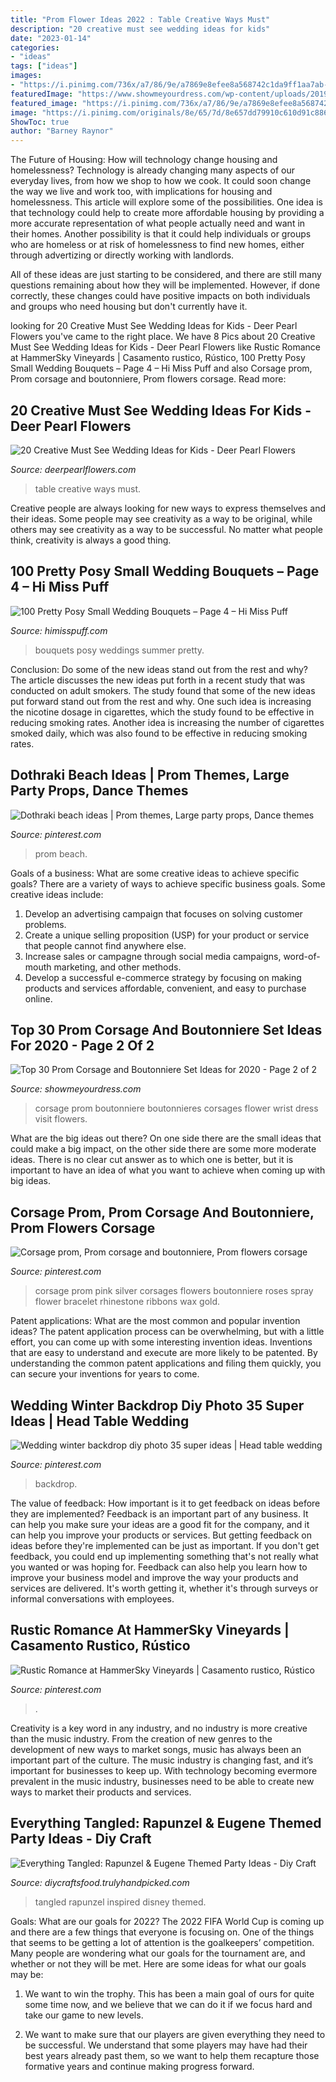 ```yaml
---
title: "Prom Flower Ideas 2022 : Table Creative Ways Must"
description: "20 creative must see wedding ideas for kids"
date: "2023-01-14"
categories:
- "ideas"
tags: ["ideas"]
images:
- "https://i.pinimg.com/736x/a7/86/9e/a7869e8efee8a568742c1da9ff1aa7ab--wedding-corsages-prom-corsage.jpg"
featuredImage: "https://www.showmeyourdress.com/wp-content/uploads/2019/11/prom-corsage-and-boutonniere-set-ideas-16.jpg"
featured_image: "https://i.pinimg.com/736x/a7/86/9e/a7869e8efee8a568742c1da9ff1aa7ab--wedding-corsages-prom-corsage.jpg"
image: "https://i.pinimg.com/originals/8e/65/7d/8e657dd79910c610d91c8867b187f604.jpg"
ShowToc: true
author: "Barney Raynor"
---
```



The Future of Housing: How will technology change housing and homelessness?
Technology is already changing many aspects of our everyday lives, from how we shop to how we cook. It could soon change the way we live and work too, with implications for housing and homelessness. This article will explore some of the possibilities. 
One idea is that technology could help to create more affordable housing by providing a more accurate representation of what people actually need and want in their homes. Another possibility is that it could help individuals or groups who are homeless or at risk of homelessness to find new homes, either through advertizing or directly working with landlords. 

All of these ideas are just starting to be considered, and there are still many questions remaining about how they will be implemented. However, if done correctly, these changes could have positive impacts on both individuals and groups who need housing but don't currently have it.

	

		
looking for 20 Creative Must See Wedding Ideas for Kids - Deer Pearl Flowers you've came to the right place. We have 8 Pics about 20 Creative Must See Wedding Ideas for Kids - Deer Pearl Flowers like Rustic Romance at HammerSky Vineyards | Casamento rustico, Rústico, 100 Pretty Posy Small Wedding Bouquets – Page 4 – Hi Miss Puff and also Corsage prom, Prom corsage and boutonniere, Prom flowers corsage. Read more:
		
    
## 20 Creative Must See Wedding Ideas For Kids - Deer Pearl Flowers

<img loading=lazy src="https://www.deerpearlflowers.com/wp-content/uploads/2016/08/Wedding-Ideas-for-Kids-Table.jpg" onerror="this.onerror=null;this.src='https://tse1.mm.bing.net/th?id=OIP.Goaaky_2I8QOn6fxbMYy4AHaLD&amp;pid=15.1';" alt="20 Creative Must See Wedding Ideas for Kids - Deer Pearl Flowers">

_Source: deerpearlflowers.com_

>table creative ways must. 

	

Creative people are always looking for new ways to express themselves and their ideas. Some people may see creativity as a way to be original, while others may see creativity as a way to be successful. No matter what people think, creativity is always a good thing.

    
## 100 Pretty Posy Small Wedding Bouquets – Page 4 – Hi Miss Puff

<img loading=lazy src="https://www.himisspuff.com/wp-content/uploads/2016/07/Small-wedding-bouquets-for-spring-summer-weddings-13.jpg" onerror="this.onerror=null;this.src='https://tse4.mm.bing.net/th?id=OIP.q11dBCgQ746bkH0uWYsergHaLH&amp;pid=15.1';" alt="100 Pretty Posy Small Wedding Bouquets – Page 4 – Hi Miss Puff">

_Source: himisspuff.com_

>bouquets posy weddings summer pretty. 

	

Conclusion: Do some of the new ideas stand out from the rest and why?
The article discusses the new ideas put forth in a recent study that was conducted on adult smokers. The study found that some of the new ideas put forward stand out from the rest and why. One such idea is increasing the nicotine dosage in cigarettes, which the study found to be effective in reducing smoking rates. Another idea is increasing the number of cigarettes smoked daily, which was also found to be effective in reducing smoking rates.

    
## Dothraki Beach Ideas | Prom Themes, Large Party Props, Dance Themes

<img loading=lazy src="https://i.pinimg.com/736x/ff/04/1a/ff041a6f92fdbdf82e56b5d1043d8ab3--wedding-reception-decorations-prom-ideas.jpg" onerror="this.onerror=null;this.src='https://tse1.mm.bing.net/th?id=OIP.i6FIQA82DoXj6FMz-smu0QHaHa&amp;pid=15.1';" alt="Dothraki beach ideas | Prom themes, Large party props, Dance themes">

_Source: pinterest.com_

>prom beach. 

	

Goals of a business: What are some creative ideas to achieve specific goals?
There are a variety of ways to achieve specific business goals. Some creative ideas include:
1. Develop an advertising campaign that focuses on solving customer problems.
2. Create a unique selling proposition (USP) for your product or service that people cannot find anywhere else.
3. Increase sales or campagne through social media campaigns, word-of-mouth marketing, and other methods. 
4. Develop a successful e-commerce strategy by focusing on making products and services affordable, convenient, and easy to purchase online.

    
## Top 30 Prom Corsage And Boutonniere Set Ideas For 2020 - Page 2 Of 2

<img loading=lazy src="https://www.showmeyourdress.com/wp-content/uploads/2019/11/prom-corsage-and-boutonniere-set-ideas-16.jpg" onerror="this.onerror=null;this.src='https://tse2.mm.bing.net/th?id=OIP.JCV4AYcFoTjNUpirTptQfgHaNK&amp;pid=15.1';" alt="Top 30 Prom Corsage and Boutonniere Set Ideas for 2020 - Page 2 of 2">

_Source: showmeyourdress.com_

>corsage prom boutonniere boutonnieres corsages flower wrist dress visit flowers. 

	

What are the big ideas out there?
On one side there are the small ideas that could make a big impact, on the other side there are some more moderate ideas. There is no clear cut answer as to which one is better, but it is important to have an idea of what you want to achieve when coming up with big ideas.

    
## Corsage Prom, Prom Corsage And Boutonniere, Prom Flowers Corsage

<img loading=lazy src="https://i.pinimg.com/736x/a7/86/9e/a7869e8efee8a568742c1da9ff1aa7ab--wedding-corsages-prom-corsage.jpg" onerror="this.onerror=null;this.src='https://tse3.mm.bing.net/th?id=OIP.6fJ5zqKJxcTkMPEiVf3EcQHaJ3&amp;pid=15.1';" alt="Corsage prom, Prom corsage and boutonniere, Prom flowers corsage">

_Source: pinterest.com_

>corsage prom pink silver corsages flowers boutonniere roses spray flower bracelet rhinestone ribbons wax gold. 

	

Patent applications: What are the most common and popular invention ideas?
The patent application process can be overwhelming, but with a little effort, you can come up with some interesting invention ideas. Inventions that are easy to understand and execute are more likely to be patented. By understanding the common patent applications and filing them quickly, you can secure your inventions for years to come.

    
## Wedding Winter Backdrop Diy Photo 35 Super Ideas | Head Table Wedding

<img loading=lazy src="https://i.pinimg.com/originals/8e/65/7d/8e657dd79910c610d91c8867b187f604.jpg" onerror="this.onerror=null;this.src='https://tse2.mm.bing.net/th?id=OIP.5Grm_SvMmeMHdlSr9dJ5VAAAAA&amp;pid=15.1';" alt="Wedding winter backdrop diy photo 35 super ideas | Head table wedding">

_Source: pinterest.com_

>backdrop. 

	

The value of feedback: How important is it to get feedback on ideas before they are implemented?
Feedback is an important part of any business. It can help you make sure your ideas are a good fit for the company, and it can help you improve your products or services. But getting feedback on ideas before they're implemented can be just as important. If you don't get feedback, you could end up implementing something that's not really what you wanted or was hoping for. Feedback can also help you learn how to improve your business model and improve the way your products and services are delivered. It's worth getting it, whether it's through surveys or informal conversations with employees.

    
## Rustic Romance At HammerSky Vineyards | Casamento Rustico, Rústico

<img loading=lazy src="https://i.pinimg.com/736x/86/01/04/860104e24d53df38047117ac4be53414.jpg" onerror="this.onerror=null;this.src='https://tse2.mm.bing.net/th?id=OIP.61W7KTlzJYC9mhD3fcyqBAHaLH&amp;pid=15.1';" alt="Rustic Romance at HammerSky Vineyards | Casamento rustico, Rústico">

_Source: pinterest.com_

>. 

	

Creativity is a key word in any industry, and no industry is more creative than the music industry. From the creation of new genres to the development of new ways to market songs, music has always been an important part of the culture. The music industry is changing fast, and it’s important for businesses to keep up. With technology becoming evermore prevalent in the music industry, businesses need to be able to create new ways to market their products and services.

    
## Everything Tangled: Rapunzel &amp; Eugene Themed Party Ideas - Diy Craft

<img loading=lazy src="http://diycraftsfood.trulyhandpicked.com/wp-content/uploads/2016/06/Tangled-wedding_cd.jpg" onerror="this.onerror=null;this.src='https://tse4.mm.bing.net/th?id=OIP.9p2PoPaLbf-OnrNL-r0rkQHaJ3&amp;pid=15.1';" alt="Everything Tangled: Rapunzel &amp; Eugene Themed Party Ideas - Diy Craft">

_Source: diycraftsfood.trulyhandpicked.com_

>tangled rapunzel inspired disney themed. 

	

Goals: What are our goals for 2022?
The 2022 FIFA World Cup is coming up and there are a few things that everyone is focusing on. One of the things that seems to be getting a lot of attention is the goalkeepers’ competition. Many people are wondering what our goals for the tournament are, and whether or not they will be met. Here are some ideas for what our goals may be: 
1) We want to win the trophy. This has been a main goal of ours for quite some time now, and we believe that we can do it if we focus hard and take our game to new levels. 

2) We want to make sure that our players are given everything they need to be successful. We understand that some players may have had their best years already past them, so we want to help them recapture those formative years and continue making progress forward.

